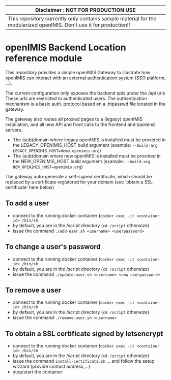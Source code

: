 | Disclaimer : NOT FOR PRODUCTION USE  |
| --- |
| This repository currently only contains sample material for the modularized openIMIS. Don't use it for production!! |

# openIMIS Backend Location reference module
This repository provides a simple openIMIS Gateway to illustrate how openIMIS can interact with an external authentication system (SSO platform, ...).

The current configuration only exposes the backend apis under the /api urls
These urls are restricted to authenticated users. The authentication mechanism is a basic auth. protocol based on a .htpasswd file located in the gateway.

The gateway also routes all proxied pages to a (legacy) openIMIS installation, and all new API and front calls to the frontend and backend servers.
* The (sub)domain where legacy openIMIS is installed must be provided in the LEGACY_OPENIMIS_HOST build argument (example: `--build-arg LEGACY_OPENIMIS_HOST=demo.openimis.org`)
* The (sub)domain where new openIMIS is installed must be provided in the NEW_OPENIMIS_HOST build argument (example: `--build-arg NEW_OPENIMIS_HOST=openimis.org`)

The gateway auto-generate a self-signed certificate, which should be replaced by a certificate registered for your domain (see 'obtain a SSL certificate' here below)

## To add a user
- connect to the running docker container (`docker exec -it <container id> /bin/sh`
- by default, you are in the /script directory (`cd /script` otherwize)
- issue the command `./add-user.sh <username> <userpassword>`

## To change a user's password
- connect to the running docker container (`docker exec -it <container id> /bin/sh` 
- by default, you are in the /script directory (`cd /script` otherwize)
- issue the command `./update-user.sh <username> <new userpassword>`

## To remove a user
- connect to the running docker container (`docker exec -it <container id> /bin/sh` 
- by default, you are in the /script directory (`cd /script` otherwize)
- issue the command `./remove-user.sh <username>`

## To obtain a SSL certificate signed by letsencrypt
- connect to the running docker container (`docker exec -it <container id> /bin/sh` 
- by default, you are in the /script directory (`cd /script` otherwize)
- issue the command `install-certificate.sh` ... and follow the setup wizzard (provide contact address,...)
- stop/start the container
